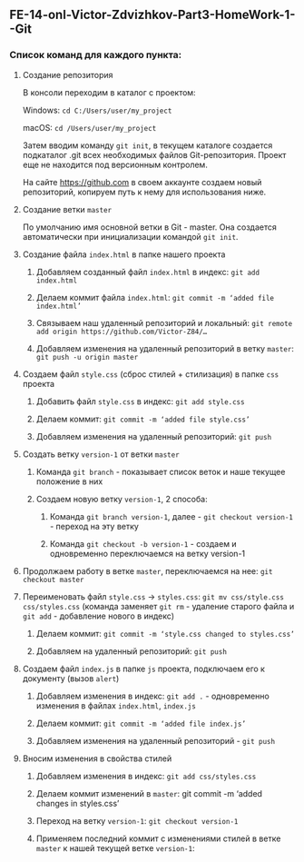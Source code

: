 ## FE-14-onl-Victor-Zdvizhkov-Part3-HomeWork-1--Git

### Список команд для каждого пункта: 

1. Создание репозитория

    В консоли переходим в каталог с проектом:
    
  	Windows: `cd C:/Users/user/my_project`
    
  	macOS: `cd /Users/user/my_project`
    
    Затем вводим команду `git init`, в текущем каталоге создается подкаталог .git всех необходимых
    файлов Git-репозитория. Проект еще не находится под версионным контролем.
    
	  На сайте https://github.com в своем аккаунте создаем новый репозиторий, копируем путь к нему для использования ниже.


2. Создание ветки `master`

    По умолчанию имя основной ветки в Git - master. Она создается автоматически при инициализации командой `git init`.

3. Создание файла `index.html` в папке нашего проекта

    1. Добавляем созданный файл `index.html` в индекс: `git add index.html`

    2. Делаем коммит файла `index.html`: `git commit -m ‘added file index.html’`
    
    3. Связываем наш удаленный репозиторий и локальный: `git remote add origin https://github.com/Victor-Z84/…`
    
    4. Добавляем изменения на удаленный репозиторий в ветку `master`: `git push -u origin master` 
    

4. Создаем файл `style.css` (сброс стилей + стилизация) в папке `css` проекта

    1. Добавить файл `style.css` в индекс: `git add style.css`

    2. Делаем коммит: `git commit -m ‘added file style.css’`
    
    3. Добавляем изменения на удаленный репозиторий: `git push`

5. Создать ветку `version-1` от ветки `master`
    
    1. Команда `git branch` - показывает список веток и наше текущее положение в них
    
    2. Создаем новую ветку `version-1`, 2 способа: 
        1. Команда `git branch version-1`, далее - `git checkout version-1` - переход на эту ветку
        
        2. Команда `git checkout -b version-1` - создаем и одновременно переключаемся на ветку version-1
    
6. Продолжаем работу в ветке `master`, переключаемся на нее: `git checkout master`

7. Переименовать файл `style.css` -> `styles.css`: `git mv css/style.css css/styles.css` 
   (команда заменяет `git rm` - удаление старого файла и `git add` - добавление нового в индекс)

    1. Делаем коммит: `git commit -m ‘style.css changed to styles.css’`
    
    2. Добавляем на удаленный репозиторий: `git push`

8. Создаем файл `index.js` в папке `js` проекта, подключаем его к документу (вызов `alert`)

    1. Добавляем изменения в индекс: `git add .` - одновременно изменения в файлах `index.html`, `index.js`

    2. Делаем коммит: `git commit -m ‘added file index.js’`
    
    3. Добавляем изменения на удаленный репозиторий - `git push` 

9. Вносим изменения в свойства стилей

    1. Добавляем изменения в индекс: `git add css/styles.css`

    2. Делаем коммит изменений в `master`: git commit -m ‘added changes in styles.css’

    3. Переход на ветку `version-1`: `git checkout version-1` 

    4. Применяем последний коммит с изменениями стилей в ветке `master` к нашей текущей ветке `version-1`:


